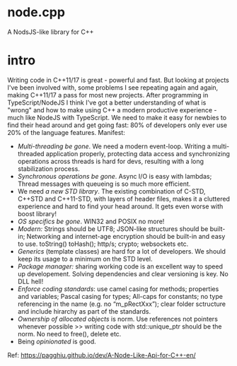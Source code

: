 # node.cpp
A NodsJS-like library for C++


# intro
Writing code in C++11/17 is great - powerful and fast. But looking at projects I've been involved with, some problems I see repeating again and again, making C++11/17 a pass for most new projects. After programming in TypeScript/NodeJS I think I've got a better understanding of what is "wrong" and how to make using C++ a modern productive experience - much like NodeJS with TypeScript. We need to make it easy for newbies to find their head around and get going fast: 80% of developers only ever use 20% of the language features. 
Manifest:
- *Multi-threading be gone*. We need a modern event-loop. Writing a multi-threaded application properly, protecting data access and synchronizing operations across threads is hard for devs, resulting with a long stabilization process.
- *Synchronous operations be gone*. Async I/O is easy with lambdas; Thread messages with queueing is so much more efficient. 
- We need *a new STD library*. The existing combination of C-STD, C++STD and C++11-STD, with layers of header files, makes it a cluttered experience and hard to find your head around. It gets even worse with boost library! 
- *OS specifics be gone*. WIN32 and POSIX no more! 
- *Modern:* Strings should be UTF8; JSON-like structures should be built-in; Networking and internet-age encryption should be built-in and easy to use. toString() toHash(); http/s; crypto; websockets etc.
- *Generics* (template classes) are hard for a lot of developers. We should keep its usage to a minimum on the STD level.
- *Package manager:* sharing working code is an excellent way to speed up developement. Solving dependencies and clear versioning is key. No DLL hell!
- *Enforce coding standards*: use camel casing for methods; properties and variables; Pascal casing for types; All-caps for constants; no type referencing in the name (e.g. no “m_pRectXxx”); clear folder sctructure and include hirarchy as part of the standards.
- *Ownership of allocated objects* is norm. Use references not pointers whenever possible >> writing code with std::unique_ptr should be the norm. No need to free(), delete etc.
- Being *opinionated* is good. 


Ref:
https://pagghiu.github.io/dev/A-Node-Like-Api-for-C++-en/
